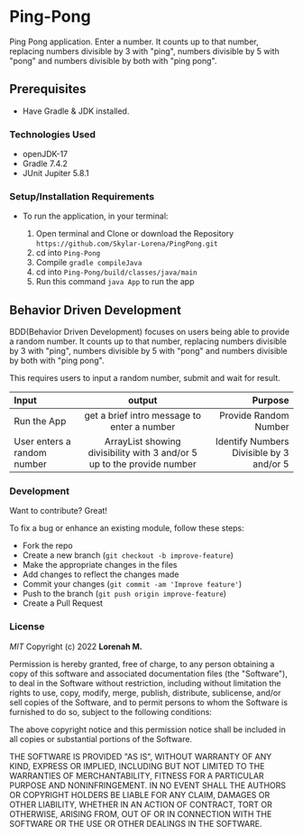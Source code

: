 # Ping-Pong
Ping Pong application. Enter a number. It counts up to that number, replacing numbers divisible by 3 with "ping", numbers divisible by 5 with "pong" and numbers divisible by both with "ping pong".

## Prerequisites
- Have Gradle & JDK installed.

### Technologies Used
- openJDK-17
- Gradle 7.4.2
- JUnit Jupiter 5.8.1

### Setup/Installation Requirements
* To run the application, in your terminal:

    1. Open terminal and Clone or download the Repository `https://github.com/Skylar-Lorena/PingPong.git`
    2. cd into `Ping-Pong`
    3. Compile `gradle compileJava`
    4. cd into `Ping-Pong/build/classes/java/main  `
    5.  Run this command `java App` to run the app

## Behavior Driven Development
BDD(Behavior Driven Development) focuses on users being able to provide a random number.  It counts up to that number, replacing numbers divisible by 3 with "ping", numbers divisible by 5 with "pong" and numbers divisible by both with "ping pong". 

This requires users to input a random number, submit and wait for result.

| Input                                         |                                    output                                     |                                                                 Purpose |
|:----------------------------------------------|:-----------------------------------------------------------------------------:|------------------------------------------------------------------------:|
| Run the App                                   |                  get a brief intro message to enter a number                  |                                                   Provide Random Number |
| User enters a random number                   |    ArrayList showing divisibility with 3 and/or 5 up to the provide number    |                                Identify Numbers Divisible by 3 and/or 5 |

### Development

Want to contribute? Great!

To fix a bug or enhance an existing module, follow these steps:

- Fork the repo
- Create a new branch (`git checkout -b improve-feature`)
- Make the appropriate changes in the files
- Add changes to reflect the changes made
- Commit your changes (`git commit -am 'Improve feature'`)
- Push to the branch (`git push origin improve-feature`)
- Create a Pull Request

### License

*MIT*
Copyright (c) 2022 **Lorenah M.**

Permission is hereby granted, free of charge, to any person obtaining a copy of this software and associated documentation files (the "Software"), to deal in the Software without restriction, including without limitation the rights to use, copy, modify, merge, publish, distribute, sublicense, and/or sell copies of the Software, and to permit persons to whom the Software is furnished to do so, subject to the following conditions:

The above copyright notice and this permission notice shall be included in all copies or substantial portions of the Software.

THE SOFTWARE IS PROVIDED "AS IS", WITHOUT WARRANTY OF ANY KIND, EXPRESS OR IMPLIED, INCLUDING BUT NOT LIMITED TO THE WARRANTIES OF MERCHANTABILITY, FITNESS FOR A PARTICULAR PURPOSE AND NONINFRINGEMENT. IN NO EVENT SHALL THE AUTHORS OR COPYRIGHT HOLDERS BE LIABLE FOR ANY CLAIM, DAMAGES OR OTHER LIABILITY, WHETHER IN AN ACTION OF CONTRACT, TORT OR OTHERWISE, ARISING FROM, OUT OF OR IN CONNECTION WITH THE SOFTWARE OR THE USE OR OTHER DEALINGS IN THE SOFTWARE.
